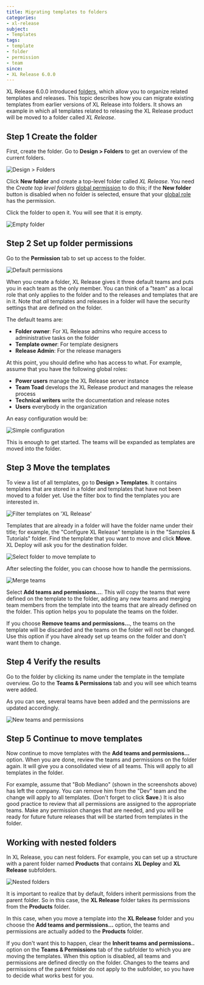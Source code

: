 ```yaml
---
title: Migrating templates to folders
categories:
- xl-release
subject:
- Templates
tags:
- template
- folder
- permission
- team
since:
- XL Release 6.0.0
---
```


XL Release 6.0.0 introduced [folders](/xl-release/how-to/manage-templates-and-releases-using-folders.html), which allow you to organize related templates and releases. This topic describes how you can migrate existing templates from earlier versions of XL Release into folders. It shows an example in which all templates related to releasing the XL Release product will be moved to a folder called *XL Release*.

## Step 1 Create the folder

First, create the folder. Go to **Design > Folders** to get an overview of the current folders.

![Design > Folders](../images/migrate-templates/Design-Folders.png)

Click **New folder** and create a top-level folder called *XL Release*. You need the *Create top level folders* [global permission](/xl-release/how-to/configure-permissions.html) to do this; if the **New folder** button is disabled when no folder is selected, ensure that your [global role](/xl-release/how-to/configure-roles.html) has the permission.

Click the folder to open it. You will see that it is empty.

![Empty folder](../images/migrate-templates/empty-folder.png)

## Step 2 Set up folder permissions

Go to the **Permission** tab to set up access to the folder.

![Default permissions](../images/migrate-templates/default-permissions.png)

When you create a folder, XL Release gives it three default teams and puts you in each team as the only member. You can think of a "team" as a local role that only applies to the folder and to the releases and templates that are in it. Note that _all_ templates and releases in a folder will have the security settings that are defined on the folder.

The default teams are:

* **Folder owner**: For XL Release admins who require access to administrative tasks on the folder
* **Template owner**: For template designers
* **Release Admin**: For the release managers

At this point, you should define who has access to what. For example, assume that you have the following global roles:

* **Power users** manage the XL Release server instance
* **Team Toad** develops the XL Release product and manages the release process
* **Technical writers** write the documentation and release notes
* **Users** everybody in the organization

An easy configuration would be:

![Simple configuration](../images/migrate-templates/simple-configuration.png)

This is enough to get started. The teams will be expanded as templates are moved into the folder.

## Step 3 Move the templates

To view a list of all templates, go to **Design > Templates**. It contains templates that are stored in a folder and templates that have not been moved to a folder yet. Use the filter box to find the templates you are interested in.

![Filter templates on 'XL Release'](../images/migrate-templates/template-search.png)

Templates that are already in a folder will have the folder name under their title; for example, the "Configure XL Release" template is in the "Samples & Tutorials" folder. Find the template that you want to move and click **Move**. XL Deploy will ask you for the destination folder.

![Select folder to move template to](../images/migrate-templates/move-template-to.png)

After selecting the folder, you can choose how to handle the permissions.

![Merge teams](../images/migrate-templates/merge-teams.png)

Select **Add teams and permissions...**. This will copy the teams that were defined on the template to the folder, adding any new teams and merging team members from the template into the teams that are already defined on the folder. This option helps you to populate the teams on the folder.

If you choose **Remove teams and permissions...**, the teams on the template will be discarded and the teams on the folder will not be changed. Use this option if you have already set up teams on the folder and don't want them to change.

## Step 4 Verify the results

Go to the folder by clicking its name under the template in the template overview. Go to the **Teams & Permissions** tab and you will see which teams were added.

As you can see, several teams have been added and the permissions are updated accordingly.

![New teams and permissions](../images/migrate-templates/new-teams.png)

## Step 5 Continue to move templates

Now continue to move templates with the **Add teams and permissions...** option. When you are done, review the teams and permissions on the folder again. It will give you a consolidated view of all teams. This will apply to all templates in the folder.

For example, assume that "Bob Mediano" (shown in the screenshots above) has left the company. You can remove him from the "Dev" team and the change will apply to all templates. (Don't forget to click **Save**.) It is also good practice to review that all permissions are assigned to the appropriate teams. Make any permission changes that are needed, and you will be ready for future future releases that will be started from templates in the folder.

## Working with nested folders

In XL Release, you can nest folders. For example, you can set up a structure with a parent folder named **Products** that contains **XL Deploy** and **XL Release** subfolders.

![Nested folders](../images/migrate-templates/nested-folders.png)

It is important to realize that by default, folders inherit permissions from the parent folder. So in this case, the **XL Release** folder takes its permissions from the **Products** folder.

In this case, when you move a template into the **XL Release** folder and you choose the **Add teams and permissions...** option, the teams and permissions are actually added to the **Products** folder.

If you don't want this to happen, clear the **Inherit teams and permissions..** option on the **Teams & Permissions** tab of the subfolder to which you are moving the templates. When this option is disabled, all teams and permissions are defined directly on the folder. Changes to the teams and permissions of the parent folder do not apply to the subfolder, so you have to decide what works best for you.
